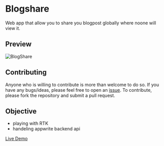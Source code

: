 # Blogshare

Web app that allow you to share you blogpost globally where noone will view it.

## Preview

![BlogShare](img)

## Contributing

Anyone who is willing to contribute is more than welcome to do so. If you have any bugs/ideas, please feel free to open an [issue](https://github.com/Samir984/Blogshare/issues). To contribute, please fork the repository and submit a pull request.

## Objective

- playing with RTK
- handeling appwrite backend api

[Live Demo]()
